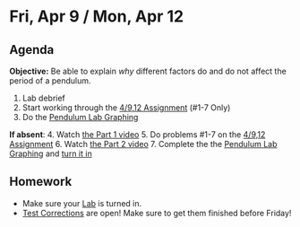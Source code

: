 Fri, Apr 9 / Mon, Apr 12
==================

Agenda
---------
**Objective:** Be able to explain *why* different factors do and do not affect the period of a pendulum.

1. Lab debrief
2. Start working through the [4/9,12 Assignment][assmt] (#1-7 Only)
3. Do the [Pendulum Lab Graphing][graph]


**If absent**: 
4. Watch [the Part 1 video][vid1] 
5. Do problems #1-7 on the [4/9,12 Assignment][assmt]
6. Watch [the Part 2 video][vid2]
7. Complete the the [Pendulum Lab Graphing][labpaper] and [turn it in][graph]


Homework 
-------------
- Make sure your [Lab][lab] is turned in.
- [Test Corrections][correct] are open!  Make sure to get them finished before Friday!

[correct]: https://avon.schoology.com/assignment/4835420000/
[lab]: https://avon.schoology.com/assignment/4841068270/
[assmt]: https://avon.schoology.com/assignment/4844824672/
[graph]: https://avon.schoology.com/course/2624603689/assessments/4846780655
[labpaper]: https://avon.schoology.com/course/2624603689/materials/gp/4846832816
[vid1]: https://avon.schoology.com/course/2624603689/materials/gp/4858242197
[vid2]: https://avon.schoology.com/course/2624603689/materials/gp/4858249402
<!--stackedit_data:
eyJoaXN0b3J5IjpbMTA3Mjk3MTU5MiwtMTUwNTM1OTQ0OCwtMT
M4ODg4MDczNiwtMTQ4NzEyNjIzOSwtMjA2NDE0MDY2NiwxMjc0
MTUyMTgzLC0yMDYzNDY2ODM0LC0xODg4NDg2MzYsLTUxMjg1ND
IwOCwtMTk2NTA0MDA1NSwtMzE4NjgwNzI2LDE1OTg4MTUyMzgs
MTE4NzkyNTkzNiw3MDIzOTQ5MjgsNjI5MjM3NzYsMTc2ODIxNT
c5LC0xOTAzMTY4ODUxLC00OTA4MzYyNCwtMjEwMzk3MjU5MSwx
MTQxNTQ1MDI3XX0=
-->
